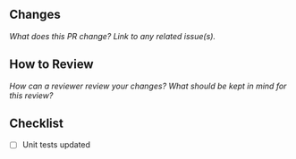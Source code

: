 ## Changes

_What does this PR change? Link to any related issue(s)._

## How to Review

_How can a reviewer review your changes? What should be kept in mind for this review?_

## Checklist

- [ ] Unit tests updated
